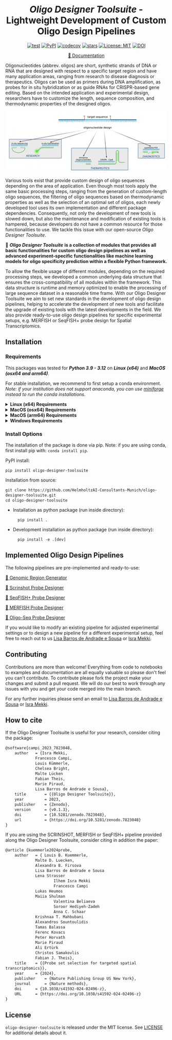 <div align="center">

# *Oligo Designer Toolsuite* - Lightweight Development of Custom Oligo Design Pipelines

[![test](https://github.com/HelmholtzAI-Consultants-Munich/oligo-designer-toolsuite/actions/workflows/test.yml/badge.svg)](https://github.com/HelmholtzAI-Consultants-Munich/oligo-designer-toolsuite/actions/workflows/test.yml)
[![PyPI](https://img.shields.io/pypi/v/oligo-designer-toolsuite.svg)](https://pypi.org/project/oligo-designer-toolsuite)
[![codecov](https://codecov.io/gh/HelmholtzAI-Consultants-Munich/oligo-designer-toolsuite/branch/main/graph/badge.svg)](https://codecov.io/gh/HelmholtzAI-Consultants-Munich/oligo-designer-toolsuite)
[![stars](https://img.shields.io/github/stars/HelmholtzAI-Consultants-Munich/oligo-designer-toolsuite?logo=GitHub&color=yellow)](https://github.com/HelmholtzAI-Consultants-Munich/oligo-designer-toolsuite/stargazers)
[![License: MIT](https://img.shields.io/badge/License-MIT-yellow.svg)](https://opensource.org/licenses/MIT)
[![DOI](https://zenodo.org/badge/397343029.svg)](https://zenodo.org/badge/latestdoi/397343029)

[📃 Documentation]

[📃 Documentation]: https://oligo-designer-toolsuite.readthedocs.io/

<!-- LINK INTRODUCTION START -->

</div>

Oligonucleotides (abbrev. oligos) are short, synthetic strands of DNA or RNA that are designed with respect to a specific target region and have many application areas,
ranging from research to disease diagnosis or therapeutics. Oligos can be used as primers during DNA amplification, as probes for in situ hybridization or as guide RNAs for CRISPR-based gene editing. Based on the intended application and experimental design, researchers have to customize the length, sequence composition, and thermodynamic properties of the designed oligos.

<div align="center">

<img src="https://raw.githubusercontent.com/HelmholtzAI-Consultants-Munich/oligo-designer-toolsuite/main/docs/source/_static/oligo_design.png" width="800">

</div>


Various tools exist that provide custom design of oligo sequences depending on the area of application. Even though most tools apply the same basic processing steps, ranging from the generation of custom-length oligo sequences, the filtering of oligo sequences based on thermodynamic properties as well as the selection of an optimal set of oligos, each newly developed tool uses its own implementation and different package dependencies. Consequently, not only the development of new tools is slowed down, but also the maintenance and modification of existing tools is hampered, because developers do not have a common resource for those functionalities to use. We tackle this issue with our open-source *Oligo Designer Toolsuite*.

🚀 ***Oligo Designer Toolsuite*** **is a collection of modules that provides all basic functionalities for custom oligo design pipelines as well as advanced experiment-specific functionalities like machine learning models for oligo specificity prediction within a flexible Python framework.** 

To allow the flexible usage of different modules, depending on the required processing steps, we developed a common underlying data structure that ensures the cross-compatibility of all modules within the framework. This data structure is runtime and memory optimized to enable the processing of large sequence dataset in a reasonable time frame. With our Oligo Designer Toolsuite we aim to set new standards in the development of oligo design pipelines, helping to accelerate the development of new tools and facilitate the upgrade of existing tools with the latest developments in the field. We also provide ready-to-use oligo design pipelines for specific experimental setups, e.g. MERFISH or SeqFISH+ probe design for Spatial Transcriptomics.

<!-- LINK INTRODUCTION END -->


## Installation

<!-- LINK INSTALLATION START -->

### Requirements

This packages was tested for ***Python 3.9 - 3.12*** on ***Linux (x64)*** and ***MacOS (osx64 and arm64)***.

For stable installation, we recommend to first setup a conda environment.  
*Note: if your institution does not support anaconda, you can use [miniforge](https://github.com/conda-forge/miniforge) instead to run the conda installations.*

<details>
  <summary><strong>Linux (x64) Requirements</strong></summary> 

First create a conda environment:

```
conda create -n odt-x64 python=3.11
conda activate odt-x64
```

To install the additional required tools via conda, please activate the *bioconda* and *conda-forge* channels in your conda environment and update conda and all packages in your environment:

```
conda config --add channels bioconda
conda config --add channels conda-forge
conda update --all
```

The following additional tools **Blast**, **BedTools**, **Bowtie** and **Bowtie2** need to be installed independently:

```
conda install "blast>=2.15.0" 
conda install "bedtools>=2.30"
conda install "bowtie>=1.3.1"
conda install "bowtie2>=2.5"
```

All other required packages are automatically installed if installation is done via ```pip```.

</details>

<details>
  <summary><strong>MacOS (osx64) Requirements</strong></summary>

First create a conda environment:

```
conda create -n odt-x64 python=3.11
conda activate odt-x64
```

To install the additional required tools via conda, please activate the *bioconda* and *conda-forge* channels in your conda environment and update conda and all packages in your environment:

```
conda config --add channels bioconda
conda config --add channels conda-forge
conda update --all
```

The following additional tools **Blast**, **BedTools**, **Bowtie** and **Bowtie2** need to be installed independently:

```
conda install "blast>=2.15.0" 
conda install "bedtools>=2.30"
conda install "bowtie>=1.3.1"
conda install "bowtie2>=2.5"
```

Since ```torch > 2.2.2``` installation is not provided anymore for osx64 processor, we need to make sure to have a numpy version which is ```numpy < 2.0``` to avoid conflicts which ```torch <= 2.2.2```:

```
pip install "numpy<2.0"
```

All other required packages are automatically installed if installation is done via ```pip```.

</details>

<details>
  <summary><strong>MacOS (arm64) Requirements</strong></summary>

For the Apple M chips, there is currently no Blast installation available via conda. Hence, we need a workaround for the Blast installation. Therefore, we have two options:


***Option 1: Blast installation via conda installation through osx64 environment emulation***

*Pro: Works with conda and requires no extra dependencies*  
*Con: Runs via Rosetta osx64 emulation, which does not support installation of ```torch > 2.2.2```*

First we need to create an conda environment that emulates the osx64 processor:

```
CONDA_SUBDIR=osx-64 conda create -n odt-osx64 python=3.11
conda activate odt-osx64
conda config --env --set subdir osx-64
```

To install the additional required tools via conda, please activate the *bioconda* and *conda-forge* channels in your conda environment and update conda and all packages in your environment:

```
conda config --add channels bioconda
conda config --add channels conda-forge
conda update --all
```

The following additional tools **Blast**, **BedTools**, **Bowtie** and **Bowtie2** need to be installed independently:

```
conda install "blast>=2.15.0" 
conda install "bedtools>=2.30"
conda install "bowtie>=1.3.1"
conda install "bowtie2>=2.5"
```

Since ```torch > 2.2.2``` installation is not provided anymore for osx64 processor, we need to make sure to have a numpy version which is ```numpy < 2.0``` to avoid conflicts which ```torch <= 2.2.2```:

```
pip install "numpy<2.0"
```

All other required packages are automatically installed if installation is done via ```pip```.

***Option 2: Blast installation via Homebrew:***

*Pro: Allows to install a native ARM version of Blast and supports installation of ```torch > 2.2.2``*  
*Con: Requires Homebrew*

First create a conda environment:

```
conda create -n odt-arm64 python=3.11
conda activate odt-arm64
```

To install the additional required tools via conda, please activate the *bioconda* and *conda-forge* channels in your conda environment and update conda and all packages in your environment:

```
conda config --add channels bioconda
conda config --add channels conda-forge
conda update --all
```

The following additional tools **Blast**, **BedTools**, **Bowtie** and **Bowtie2** need to be installed independently:

```
conda install "bedtools>=2.30"
conda install "bowtie>=1.3.1"
conda install "bowtie2>=2.5"
```

To install the arm64 Blast version you need Homebrew, which can be installed as described [here](https://brew.sh/). Blast can then be installed via Homebrew:

```
brew install blast
```

To use Homebrew-installed BLAST inside your conda environment, you need to ensure that the conda environment recognizes the Homebrew installation by creating a symbolic link inside the conda environment’s ```bin``` directory:

```
ln -s /opt/homebrew/bin/blastn $(conda info --base)/envs/odt-arm64/bin/blastn
ln -s /opt/homebrew/bin/makeblastdb $(conda info --base)/envs/odt-arm64/bin/makeblastdb
```

All other required packages are automatically installed if installation is done via ```pip```.

</details>

<details>
  <summary><strong>Windows Requirements</strong></summary>

TBD

The following additional tools **Blast**, **BedTools**, **Bowtie** and **Bowtie2** need to be installed independently:

- **Blast** (2.15 or higher) can be installed via [NCBI webpage](https://blast.ncbi.nlm.nih.gov/Blast.cgi?PAGE_TYPE=BlastDocs&DOC_TYPE=Download)

- **BedTools** (2.30 or higher) can be installed via [BedTools GitHub](https://bedtools.readthedocs.io/en/latest/content/installation.html)

- **Bowtie** (1.3 or higher) can be installed via [Bowtie webpage](https://bowtie-bio.sourceforge.net/manual.shtml#obtaining-bowtie)

- **Bowtie2** (2.5 or higher) can be installed via [Bowtie2 webpage](https://bowtie-bio.sourceforge.net/bowtie2/manual.shtml#obtaining-bowtie-2) 

</details>

### Install Options

The installation of the package is done via pip. Note: if you are using conda, first install pip with: ```conda install pip```.

PyPI install:

```
pip install oligo-designer-toolsuite
```


Installation from source:

```
git clone https://github.com/HelmholtzAI-Consultants-Munich/oligo-designer-toolsuite.git
cd oligo-designer-toolsuite
```

- Installation as python package (run inside directory):

		pip install .


- Development installation as python package (run inside directory):

		pip install -e .[dev]


<!-- LINK INSTALLATION END -->

## Implemented Oligo Design Pipelines

The following pipelines are pre-implemented and ready-to-use:

[🧬 Genomic Region Generator](https://oligo-designer-toolsuite.readthedocs.io/en/latest/_pipelines/genomic_region_generator.html)

[🧪 Scrinshot Probe Designer](https://oligo-designer-toolsuite.readthedocs.io/en/latest/_pipelines/scrinshot_probe_designer.html)

[🧪 SeqFISH+ Probe Designer](https://oligo-designer-toolsuite.readthedocs.io/en/latest/_pipelines/seqfishplus_probe_designer.html)

[🧪 MERFISH Probe Designer](https://oligo-designer-toolsuite.readthedocs.io/en/latest/_pipelines/merfish_probe_designer.html)

[🧫 Oligo-Seq Probe Designer](https://oligo-designer-toolsuite.readthedocs.io/en/latest/_pipelines/oligoseq_probe_designer.html)

If you would like to modify an existing pipeline for adjusted experimental settings or to design a new pipeline for a different experimental setup, feel free to reach out to us [Lisa Barros de Andrade e Sousa](mailto:lisa.barros@helmholtz-munich.de) or [Isra Mekki](mailto:isra.mekki@helmholtz-munich.de).

## Contributing

Contributions are more than welcome! Everything from code to notebooks to examples and documentation are all equally valuable so please don't feel you can't contribute. To contribute please fork the project make your changes and submit a pull request. We will do our best to work through any issues with you and get your code merged into the main branch.

For any further inquiries please send an email to [Lisa Barros de Andrade e Sousa](mailto:lisa.barros@helmholtz-munich.de) or [Isra Mekki](mailto:isra.mekki@helmholtz-munich.de).


## How to cite

If the Oligo Designer Toolsuite is useful for your research, consider citing the package:

```
@software{campi_2023_7823048,
	author   = {Isra Mekki,
		     Francesco Campi,  
		     Louis Kümmerle,
		     Chelsea Bright,
		     Malte Lücken
		     Fabian Theis,
		     Marie Piraud,
		     Lisa Barros de Andrade e Sousa},
    title        = {{Oligo Designer Toolsuite}},
    year         = 2023,
    publisher    = {Zenodo},
    version      = {v0.1.3},
    doi          = {10.5281/zenodo.7823048},
    url          = {https://doi.org/10.5281/zenodo.7823048}
}
```

If you are using the SCRINSHOT, MERFISH or SeqFISH+ pipeline provided along the Oligo Designer Toolsuite, consider citing in addition the paper:

```
@article {kuemmerle2024probe,
    author 	 = { Louis B. Kuemmerle,
		     Malte D. Luecken,
		     Alexandra B. Firsova
		     Lisa Barros de Andrade e Sousa
		     Lena Strasser
                     Ilhem Isra Mekki
                     Francesco Campi
		     Lukas Heumos
		     Maiia Shulman
                     Valentina Beliaeva
                     Soroor Hediyeh-Zadeh
                     Anna C. Schaar
		     Krishnaa T. Mahbubani
		     Alexandros Sountoulidis
		     Tamas Balassa
		     Ferenc Kovacs
		     Peter Horvath
		     Marie Piraud
		     Ali Ertürk
		     Christos Samakovlis
		     Fabian J. Theis},
    title 	 = {{Probe set selection for targeted spatial transcriptomics}},
    year 	 = {2024},
    publisher 	 = {Nature Publishing Group US New York},
    journal 	 = {Nature methods},
    doi 	 = {10.1038/s41592-024-02496-z},
    URL 	 = {https://doi.org/10.1038/s41592-024-02496-z}
}
```

## License

```oligo-designer-toolsuite``` is released under the MIT license. See [LICENSE](https://github.com/HelmholtzAI-Consultants-Munich/oligo-designer-toolsuite/blob/dev/LICENSE) for additional details about it.
